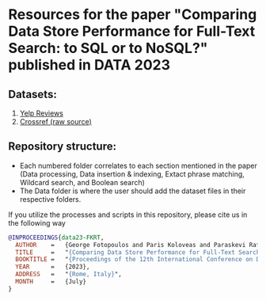 # Resources for the paper "Comparing Data Store Performance for Full-Text Search: to SQL or to NoSQL?" published in DATA 2023

## Datasets:
1. [Yelp Reviews](https://www.kaggle.com/datasets/luisfredgs/yelp-reviews-csv)
2. [Crossref (raw source)](https://academictorrents.com/details/e4287cb7619999709f6e9db5c359dda17e93d515)

## Repository structure:
- Each numbered folder correlates to each section mentioned in the paper (Data processing, Data insertion & indexing, Extact phrase matching, Wildcard search, and Boolean search)
- The Data folder is where the user should add the dataset files in their respective folders.


If you utilize the processes and scripts in this repository, please cite us in the following way
```bibtex
@INPROCEEDINGS{data23-FKRT,
  AUTHOR	=	{George Fotopoulos and Paris Koloveas and Paraskevi Raftopoulou and Christos Tryfonopoulos},
  TITLE		=	"{Comparing Data Store Performance for Full-Text Search: to SQL or to NoSQL?}",
  BOOKTITLE	=	"{Proceedings of the 12th International Conference on Data Science, Technology and Applications (DATA)}",
  YEAR 		=	{2023},
  ADDRESS 	=	"{Rome, Italy}",
  MONTH 	=	{July}
}
```
